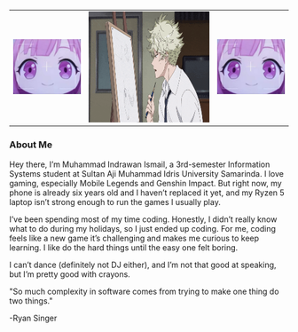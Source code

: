 <table>
  <tr>
    <td><img src="rambutPink.jpg" alt="anime" width="200" max-width="100%"/></td>
    <td><img src="yatoraa.gif" alt="anime" height="200" max-width="100%"/><//></td>
    <td><img src="rambutPink.jpg" alt="anime" width="200" max-width="100%"/><//></td>
  </tr>
</table>

<h3>About Me</h3>
<p>Hey there, I’m Muhammad Indrawan Ismail, a 3rd-semester Information Systems student at Sultan Aji Muhammad Idris University Samarinda. I love gaming, especially Mobile Legends and Genshin Impact. But right now, my phone is already six years old and I haven’t replaced it yet, and my Ryzen 5 laptop isn’t strong enough to run the games I usually play.

I’ve been spending most of my time coding. Honestly, I didn’t really know what to do during my holidays, so I just ended up coding. For me, coding feels like a new game  it’s challenging and makes me curious to keep learning. I like do the hard things until the easy one felt boring.

I can’t dance (definitely not DJ either), and I’m not that good at speaking, but I’m pretty good with crayons. 

"So much complexity in software comes from trying to make one thing do two things."

-Ryan Singer
</p>


<picture>
